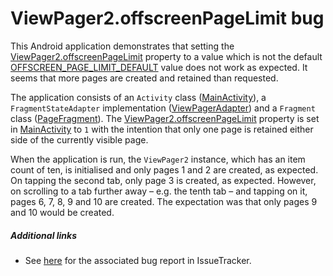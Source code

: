 # ViewPager2.offscreenPageLimit bug

This Android application demonstrates that setting the [ViewPager2.offscreenPageLimit](https://developer.android.com/reference/androidx/viewpager2/widget/ViewPager2#setOffscreenPageLimit(int)) property to a value which is not the default [OFFSCREEN_PAGE_LIMIT_DEFAULT](https://developer.android.com/reference/androidx/viewpager2/widget/ViewPager2#OFFSCREEN_PAGE_LIMIT_DEFAULT) value does not work as expected.
It seems that more pages are created and retained than requested.

The application consists of an `Activity` class ([MainActivity](src/main/java/com/tazkiyatech/viewpager2/experiments/app4/MainActivity.kt)), a `FragmentStateAdapter` implementation ([ViewPagerAdapter](src/main/java/com/tazkiyatech/viewpager2/experiments/app4/ViewPagerAdapter.kt)) and a `Fragment` class ([PageFragment](src/main/java/com/tazkiyatech/viewpager2/experiments/app4/PageFragment.kt)).
The [ViewPager2.offscreenPageLimit](https://developer.android.com/reference/androidx/viewpager2/widget/ViewPager2#setOffscreenPageLimit(int)) property is set in [MainActivity](src/main/java/com/tazkiyatech/viewpager2/experiments/app4/MainActivity.kt) to `1` with the intention that only one page is retained  either side of the currently visible page.

When the application is run, the `ViewPager2` instance, which has an item count of ten, is initialised and only pages 1 and 2 are created, as expected. On tapping the second tab, only page 3 is created, as expected. However, on scrolling to a tab further away – e.g. the tenth tab – and tapping on it, pages 6, 7, 8, 9 and 10 are created.
The expectation was that only pages 9 and 10 would be created.

##### Additional links

* See [here](https://issuetracker.google.com/issues/171180138) for the associated bug report in IssueTracker.
